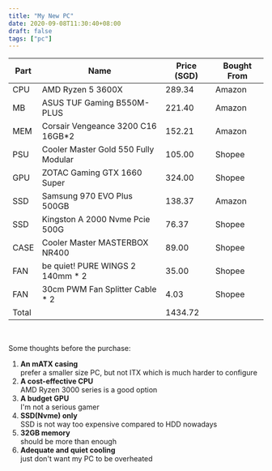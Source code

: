 ```yaml
---
title: "My New PC"
date: 2020-09-08T11:30:40+08:00
draft: false
tags: ["pc"]
---
```




| Part  | Name                                 | Price (SGD) | Bought From |
|-------|--------------------------------------|-------------|-------------|
| CPU   | AMD Ryzen 5 3600X                    |      289.34 | Amazon      |
| MB    | ASUS TUF Gaming B550M-PLUS           |      221.40 | Amazon      |
| MEM   | Corsair Vengeance 3200 C16 16GB*2    |      152.21 | Amazon      |
| PSU   | Cooler Master Gold 550 Fully Modular |      105.00 | Shopee      |
| GPU   | ZOTAC Gaming GTX 1660 Super          |      324.00 | Shopee      |
| SSD   | Samsung 970 EVO Plus 500GB           |      138.37 | Amazon      |
| SSD   | Kingston A 2000 Nvme Pcie 500G       |       76.37 | Shopee      |
| CASE  | Cooler Master MASTERBOX NR400        |       89.00 | Shopee      |
| FAN   | be quiet! PURE WINGS 2 140mm * 2     |       35.00 | Shopee      |
| FAN   | 30cm PWM Fan Splitter Cable * 2      |        4.03 | Shopee      |
| Total |                                      |     1434.72 |             |


&nbsp;

Some thoughts before the purchase:
1. **An mATX casing**  
    prefer a smaller size PC, but not ITX which is much harder to configure
2. **A cost-effective CPU**  
    AMD Ryzen 3000 series is a good option
3. **A budget GPU**  
    I'm not a serious gamer
4. **SSD(Nvme) only**  
    SSD is not way too expensive compared to HDD nowadays
5. **32GB memory**   
    should be more than enough
6. **Adequate and quiet cooling**  
    just don't want my PC to be overheated
